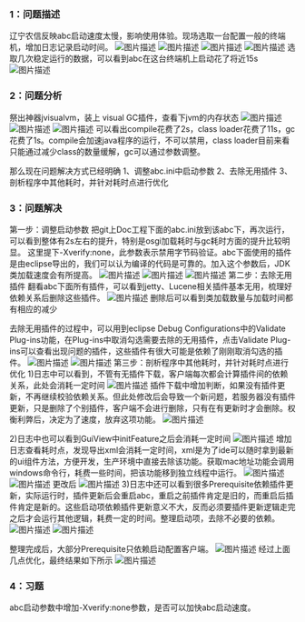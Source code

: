 ### 1：问题描述
辽宁农信反映abc启动速度太慢，影响使用体验。现场选取一台配置一般的终端机，增加日志记录启动时间。
![图片描述](../../../images/平台/AB4/市场问题处理案例/ABC启动速度优化/1.png)
![图片描述](../../../images/平台/AB4/市场问题处理案例/ABC启动速度优化/2.png)
![图片描述](../../../images/平台/AB4/市场问题处理案例/ABC启动速度优化/3.png)
![图片描述](../../../images/平台/AB4/市场问题处理案例/ABC启动速度优化/4.png)
选取几次稳定运行的数据，可以看到abc在这台终端机上启动花了将近15s
![图片描述](../../../images/平台/AB4/市场问题处理案例/ABC启动速度优化/5.png) 
### 2：问题分析
祭出神器jvisualvm，装上 visual GC插件，查看下jvm的内存状态
 ![图片描述](../../../images/平台/AB4/市场问题处理案例/ABC启动速度优化/6.png)
![图片描述](../../../images/平台/AB4/市场问题处理案例/ABC启动速度优化/7.png)
![图片描述](../../../images/平台/AB4/市场问题处理案例/ABC启动速度优化/8.png)
可以看出compile花费了2s，class loader花费了11s，gc花费了1s。compile会加速java程序的运行，不可以禁用，class loader目前来看只能通过减少class的数量缓解，gc可以通过参数调整。
 
那么现在问题解决方式已经明确
1、调整abc.ini中启动参数
2、去除无用插件
3、剖析程序中其他耗时，并针对耗时点进行优化
### 3：问题解决
第一步：调整启动参数
把git上Doc工程下面的abc.ini放到该abc下，再次运行，可以看到整体有2s左右的提升，特别是osgi加载耗时与gc耗时方面的提升比较明显。
这里提下-Xverify:none，此参数表示禁用字节码验证。abc下面使用的插件是由eclipse导出的，我们可以认为编译的代码是可靠的。加入这个参数后，JDK类加载速度会有所提高。
![图片描述](../../../images/平台/AB4/市场问题处理案例/ABC启动速度优化/9.png) 
![图片描述](../../../images/平台/AB4/市场问题处理案例/ABC启动速度优化/10.png)
![图片描述](../../../images/平台/AB4/市场问题处理案例/ABC启动速度优化/11.png)
第二步：去除无用插件
翻看abc下面所有插件，可以看到jetty、Lucene相关插件基本无用，梳理好依赖关系后删除这些插件。
![图片描述](../../../images/平台/AB4/市场问题处理案例/ABC启动速度优化/12.png)
删除后可以看到类加载数量与加载时间都有相应的减少
 
去除无用插件的过程中，可以用到eclipse Debug Configurations中的Validate Plug-ins功能，在Plug-ins中取消勾选需要去除的无用插件，点击Validate Plug-ins可以查看出现问题的插件，这些插件有很大可能是依赖了刚刚取消勾选的插件。
![图片描述](../../../images/平台/AB4/市场问题处理案例/ABC启动速度优化/13.png)
![图片描述](../../../images/平台/AB4/市场问题处理案例/ABC启动速度优化/14.png) 
第三步：剖析程序中其他耗时，并针对耗时点进行优化
1)日志中可以看到，不管有无插件下载，客户端每次都会计算插件间的依赖关系，此处会消耗一定时间
![图片描述](../../../images/平台/AB4/市场问题处理案例/ABC启动速度优化/15.png)
插件下载中增加判断，如果没有插件更新，不再继续校验依赖关系。但此处修改后会导致一个新问题，若服务器没有插件更新，只是删除了个别插件，客户端不会进行删除，只有在有更新时才会删除。权衡利弊后，决定为了速度，放弃这项功能。
![图片描述](../../../images/平台/AB4/市场问题处理案例/ABC启动速度优化/16.png)
 
2)日志中也可以看到GuiView中initFeature之后会消耗一定时间
![图片描述](../../../images/平台/AB4/市场问题处理案例/ABC启动速度优化/17.png)
增加日志查看耗时点，发现导出xml会消耗一定时间，xml是为了ide可以随时拿到最新的ui组件方法，方便开发，生产环境中直接去除该功能。获取mac地址功能会调用windows命令行，耗费一些时间，把该功能移到独立线程中运行。
![图片描述](../../../images/平台/AB4/市场问题处理案例/ABC启动速度优化/18.png)
![图片描述](../../../images/平台/AB4/市场问题处理案例/ABC启动速度优化/19.png)
更改后
![图片描述](../../../images/平台/AB4/市场问题处理案例/ABC启动速度优化/20.png) 
3)日志中还可以看到很多Prerequisite依赖插件更新，实际运行时，插件更新后会重启abc，重启之前插件肯定是旧的，而重启后插件肯定是新的。这些启动项依赖插件更新意义不大，反而必须要插件更新逻辑走完之后才会运行其他逻辑，耗费一定的时间。整理启动项，去除不必要的依赖。
![图片描述](../../../images/平台/AB4/市场问题处理案例/ABC启动速度优化/21.png)
![图片描述](../../../images/平台/AB4/市场问题处理案例/ABC启动速度优化/22.png)
 
整理完成后，大部分Prerequisite只依赖启动配置客户端。
![图片描述](../../../images/平台/AB4/市场问题处理案例/ABC启动速度优化/23.png)
经过上面几点优化，最终结果如下所示
![图片描述](../../../images/平台/AB4/市场问题处理案例/ABC启动速度优化/24.png)
### 4：习题
abc启动参数中增加-Xverify:none参数，是否可以加快abc启动速度。
